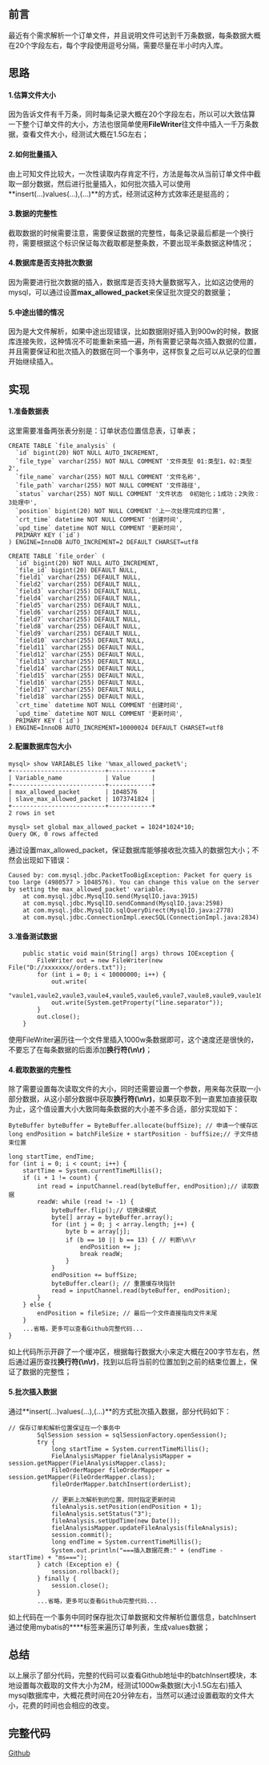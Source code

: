 ﻿## 前言

最近有个需求解析一个订单文件，并且说明文件可达到千万条数据，每条数据大概在20个字段左右，每个字段使用逗号分隔，需要尽量在半小时内入库。

## 思路

#### 1.估算文件大小

因为告诉文件有千万条，同时每条记录大概在20个字段左右，所以可以大致估算一下整个订单文件的大小，方法也很简单使用**FileWriter**往文件中插入一千万条数据，查看文件大小，经测试大概在1.5G左右；

#### 2.如何批量插入

由上可知文件比较大，一次性读取内存肯定不行，方法是每次从当前订单文件中截取一部分数据，然后进行批量插入，如何批次插入可以使用**insert(...)values(...),(...)**的方式，经测试这种方式效率还是挺高的；

#### 3.数据的完整性

截取数据的时候需要注意，需要保证数据的完整性，每条记录最后都是一个换行符，需要根据这个标识保证每次截取都是整条数，不要出现半条数据这种情况；

#### 4.数据库是否支持批次数据

因为需要进行批次数据的插入，数据库是否支持大量数据写入，比如这边使用的mysql，可以通过设置**max\_allowed\_packet**来保证批次提交的数据量；

#### 5.中途出错的情况

因为是大文件解析，如果中途出现错误，比如数据刚好插入到900w的时候，数据库连接失败，这种情况不可能重新来插一遍，所有需要记录每次插入数据的位置，并且需要保证和批次插入的数据在同一个事务中，这样恢复之后可以从记录的位置开始继续插入。

## 实现

#### 1.准备数据表

这里需要准备两张表分别是：订单状态位置信息表，订单表；

```
CREATE TABLE `file_analysis` (
  `id` bigint(20) NOT NULL AUTO_INCREMENT,
  `file_type` varchar(255) NOT NULL COMMENT '文件类型 01:类型1，02:类型2',
  `file_name` varchar(255) NOT NULL COMMENT '文件名称',
  `file_path` varchar(255) NOT NULL COMMENT '文件路径',
  `status` varchar(255) NOT NULL COMMENT '文件状态  0初始化；1成功；2失败：3处理中',
  `position` bigint(20) NOT NULL COMMENT '上一次处理完成的位置',
  `crt_time` datetime NOT NULL COMMENT '创建时间',
  `upd_time` datetime NOT NULL COMMENT '更新时间',
  PRIMARY KEY (`id`)
) ENGINE=InnoDB AUTO_INCREMENT=2 DEFAULT CHARSET=utf8
```

```
CREATE TABLE `file_order` (
  `id` bigint(20) NOT NULL AUTO_INCREMENT,
  `file_id` bigint(20) DEFAULT NULL,
  `field1` varchar(255) DEFAULT NULL,
  `field2` varchar(255) DEFAULT NULL,
  `field3` varchar(255) DEFAULT NULL,
  `field4` varchar(255) DEFAULT NULL,
  `field5` varchar(255) DEFAULT NULL,
  `field6` varchar(255) DEFAULT NULL,
  `field7` varchar(255) DEFAULT NULL,
  `field8` varchar(255) DEFAULT NULL,
  `field9` varchar(255) DEFAULT NULL,
  `field10` varchar(255) DEFAULT NULL,
  `field11` varchar(255) DEFAULT NULL,
  `field12` varchar(255) DEFAULT NULL,
  `field13` varchar(255) DEFAULT NULL,
  `field14` varchar(255) DEFAULT NULL,
  `field15` varchar(255) DEFAULT NULL,
  `field16` varchar(255) DEFAULT NULL,
  `field17` varchar(255) DEFAULT NULL,
  `field18` varchar(255) DEFAULT NULL,
  `crt_time` datetime NOT NULL COMMENT '创建时间',
  `upd_time` datetime NOT NULL COMMENT '更新时间',
  PRIMARY KEY (`id`)
) ENGINE=InnoDB AUTO_INCREMENT=10000024 DEFAULT CHARSET=utf8
```

#### 2.配置数据库包大小

```
mysql> show VARIABLES like '%max_allowed_packet%';
+--------------------------+------------+
| Variable_name            | Value      |
+--------------------------+------------+
| max_allowed_packet       | 1048576    |
| slave_max_allowed_packet | 1073741824 |
+--------------------------+------------+
2 rows in set

mysql> set global max_allowed_packet = 1024*1024*10;
Query OK, 0 rows affected
```

通过设置max\_allowed\_packet，保证数据库能够接收批次插入的数据包大小；不然会出现如下错误：

```
Caused by: com.mysql.jdbc.PacketTooBigException: Packet for query is too large (4980577 > 1048576). You can change this value on the server by setting the max_allowed_packet' variable.
    at com.mysql.jdbc.MysqlIO.send(MysqlIO.java:3915)
    at com.mysql.jdbc.MysqlIO.sendCommand(MysqlIO.java:2598)
    at com.mysql.jdbc.MysqlIO.sqlQueryDirect(MysqlIO.java:2778)
    at com.mysql.jdbc.ConnectionImpl.execSQL(ConnectionImpl.java:2834)
```

#### 3.准备测试数据

```
    public static void main(String[] args) throws IOException {
        FileWriter out = new FileWriter(new File("D://xxxxxxx//orders.txt"));
        for (int i = 0; i < 10000000; i++) {
            out.write(
                    "vaule1,vaule2,vaule3,vaule4,vaule5,vaule6,vaule7,vaule8,vaule9,vaule10,vaule11,vaule12,vaule13,vaule14,vaule15,vaule16,vaule17,vaule18");
            out.write(System.getProperty("line.separator"));
        }
        out.close();
    }
```

使用FileWriter遍历往一个文件里插入1000w条数据即可，这个速度还是很快的，不要忘了在每条数据的后面添加**换行符(\\n\\r)**；

#### 4.截取数据的完整性

除了需要设置每次读取文件的大小，同时还需要设置一个参数，用来每次获取一小部分数据，从这小部分数据中获取**换行符(\\n\\r)**，如果获取不到一直累加直接获取为止，这个值设置大小大致同每条数据的大小差不多合适，部分实现如下：

```
ByteBuffer byteBuffer = ByteBuffer.allocate(buffSize); // 申请一个缓存区
long endPosition = batchFileSize + startPosition - buffSize;// 子文件结束位置

long startTime, endTime;
for (int i = 0; i < count; i++) {
    startTime = System.currentTimeMillis();
    if (i + 1 != count) {
        int read = inputChannel.read(byteBuffer, endPosition);// 读取数据
        readW: while (read != -1) {
            byteBuffer.flip();// 切换读模式
            byte[] array = byteBuffer.array();
            for (int j = 0; j < array.length; j++) {
                byte b = array[j];
                if (b == 10 || b == 13) { // 判断\n\r
                    endPosition += j;
                    break readW;
                }
            }
            endPosition += buffSize;
            byteBuffer.clear(); // 重置缓存块指针
            read = inputChannel.read(byteBuffer, endPosition);
        }
    } else {
        endPosition = fileSize; // 最后一个文件直接指向文件末尾
    }
    ...省略，更多可以查看Github完整代码...
}
```

如上代码所示开辟了一个缓冲区，根据每行数据大小来定大概在200字节左右，然后通过遍历查找**换行符(\\n\\r)**，找到以后将当前的位置加到之前的结束位置上，保证了数据的完整性；

#### 5.批次插入数据

通过**insert(...)values(...),(...)**的方式批次插入数据，部分代码如下：

```
// 保存订单和解析位置保证在一个事务中
        SqlSession session = sqlSessionFactory.openSession();
        try {
            long startTime = System.currentTimeMillis();
            FielAnalysisMapper fielAnalysisMapper = session.getMapper(FielAnalysisMapper.class);
            FileOrderMapper fileOrderMapper = session.getMapper(FileOrderMapper.class);
            fileOrderMapper.batchInsert(orderList);

            // 更新上次解析到的位置，同时指定更新时间
            fileAnalysis.setPosition(endPosition + 1);
            fileAnalysis.setStatus("3");
            fileAnalysis.setUpdTime(new Date());
            fielAnalysisMapper.updateFileAnalysis(fileAnalysis);
            session.commit();
            long endTime = System.currentTimeMillis();
            System.out.println("===插入数据花费:" + (endTime - startTime) + "ms===");
        } catch (Exception e) {
            session.rollback();
        } finally {
            session.close();
        }
        ...省略，更多可以查看Github完整代码...
```

如上代码在一个事务中同时保存批次订单数据和文件解析位置信息，batchInsert通过使用mybatis的**<foreach>**标签来遍历订单列表，生成values数据；

## 总结

以上展示了部分代码，完整的代码可以查看Github地址中的batchInsert模块，本地设置每次截取的文件大小为2M，经测试1000w条数据(大小1.5G左右)插入mysql数据库中，大概花费时间在20分钟左右，当然可以通过设置截取的文件大小，花费的时间也会相应的改变。

## 完整代码

[Github](https://github.com/ksfzhaohui/blog/tree/master/mybatis)